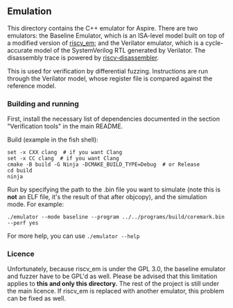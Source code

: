 ## Emulation
This directory contains the C++ emulator for Aspire. There are two emulators: the Baseline Emulator,
which is an ISA-level model built on top of a modified version of [riscv_em](https://github.com/franzflasch/riscv_em); 
and the Verilator emulator, which is a cycle-accurate model of the SystemVerilog RTL generated by Verilator.
The disassembly trace is powered by [riscv-disassembler](https://github.com/michaeljclark/riscv-disassembler).

This is used for verification by differential fuzzing. Instructions are run through the Verilator model, whose
register file is compared against the reference model.

### Building and running
First, install the necessary list of dependencies documented in the section "Verification tools" in the main
README.

Build (example in the fish shell):

```
set -x CXX clang  # if you want Clang
set -x CC clang  # if you want Clang
cmake -B build -G Ninja -DCMAKE_BUILD_TYPE=Debug  # or Release
cd build
ninja
```

Run by specifying the path to the .bin file you want to simulate (note this is **not** an ELF file, it's the
result of that after objcopy), and the simulation mode. For example:

```
./emulator --mode baseline --program ../../programs/build/coremark.bin --perf yes
```

For more help, you can use `./emulator --help`

### Licence
Unfortunately, because riscv_em is under the GPL 3.0, the baseline emulator and fuzzer have to be GPL'd as 
well. Please be advised that this limitation applies to **this and only this directory.** The rest of the 
project is still under the main licence. If riscv_em is replaced with another emulator, this problem can be
fixed as well.
